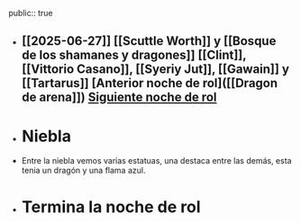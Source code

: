 public:: true

- [[2025-06-27]]
  [[Scuttle Worth]] y [[Bosque de los shamanes y dragones]]
  [[Clint]], [[Vittorio Casano]], [[Syeriy Jut]], [[Gawain]] y [[Tartarus]] 
  [Anterior noche de rol]([[Dragon de arena]])
  [Siguiente noche de rol]([[]])
  ---
- # Niebla
- Entre la niebla vemos varias estatuas, una destaca entre las demás, esta tenia un dragón y una flama azul.
- # Termina la noche de rol